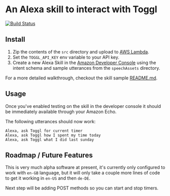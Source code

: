 # An Alexa skill to interact with Toggl

[![Build Status](https://travis-ci.org/StudioLE/AlexaTogglSkill.svg?branch=master)](https://travis-ci.org/StudioLE/AlexaTogglSkill)

## Install

1.  Zip the contents of the `src` directory and upload to [AWS Lambda](console.aws.amazon.com/lambda/home).
2.  Set the `TOGGL_API_KEY` env variable to your API key.
3.  Create a new Alexa Skill in the [Amazon Developer Console](https://developer.amazon.com/edw/home.html#/skill/create/) using the intent schema and sample utterances from the `speechAssets` directory.

For a more detailed walkthrough, checkout the skill sample
[README.md](https://github.com/alexa/skill-sample-nodejs-fact/blob/master/README.md).

## Usage

Once you've enabled testing on the skill in the developer console it should be immediately available through your Amazon Echo.

The following utterances should now work:
```
Alexa, ask Toggl for current timer
Alexa, ask Toggl how I spent my time today
Alexa, ask Toggl what I did last sunday
```

## Roadmap / Future Features

This is very much alpha software at present, it's currently only configured to work with `en-GB` language, but it will only take a couple more lines of code to get it working in `en-US` and then `de-DE`. 

Next step will be adding POST methods so you can start and stop timers.